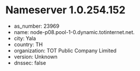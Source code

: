 # Nameserver 1.0.254.152

* as_number: 23969
* name: node-p08.pool-1-0.dynamic.totinternet.net.
* city: Yala
* country: TH
* organization: TOT Public Company Limited
* version: Unknown
* dnssec: false
